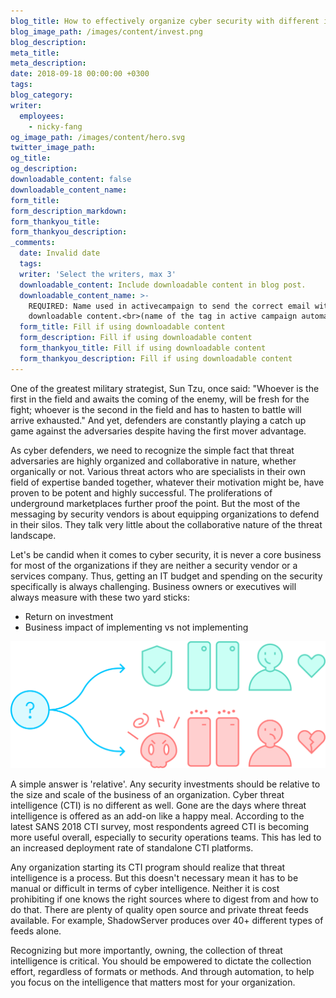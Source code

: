 ```yaml
---
blog_title: How to effectively organize cyber security with different investment choices
blog_image_path: /images/content/invest.png
blog_description:
meta_title:
meta_description:
date: 2018-09-18 00:00:00 +0300
tags:
blog_category:
writer:
  employees:
    - nicky-fang
og_image_path: /images/content/hero.svg
twitter_image_path:
og_title:
og_description:
downloadable_content: false
downloadable_content_name:
form_title:
form_description_markdown:
form_thankyou_title:
form_thankyou_description:
_comments:
  date: Invalid date
  tags:
  writer: 'Select the writers, max 3'
  downloadable_content: Include downloadable content in blog post.
  downloadable_content_name: >-
    REQUIRED: Name used in activecampaign to send the correct email with
    downloadable content.<br>(name of the tag in active campaign automation)
  form_title: Fill if using downloadable content
  form_description: Fill if using downloadable content
  form_thankyou_title: Fill if using downloadable content
  form_thankyou_description: Fill if using downloadable content
---
```


One of the greatest military strategist, Sun Tzu, once said: "Whoever is the first in the field and awaits the coming of the enemy, will be fresh for the fight; whoever is the second in the field and has to hasten to battle will arrive exhausted." And yet, defenders are constantly playing a catch up game against the adversaries despite having the first mover advantage.

As cyber defenders, we need to recognize the simple fact that threat adversaries are highly organized and collaborative in nature, whether organically or not. Various threat actors who are specialists in their own field of expertise banded together, whatever their motivation might be, have proven to be potent and highly successful. The proliferations of underground marketplaces further proof the point. But the most of the messaging by security vendors is about equipping organizations to defend in their silos. They talk very little about the collaborative nature of the threat landscape.

Let's be candid when it comes to cyber security, it is never a core business for most of the organizations if they are neither a security vendor or a services company. Thus, getting an IT budget and spending on the security specifically is always challenging. Business owners or executives will always measure with these two yard sticks:

* Return on investment
* Business impact of implementing vs not implementing

![](/images/content/invest.png)

A simple answer is 'relative'. Any security investments should be relative to the size and scale of the business of an organization. Cyber threat intelligence (CTI) is no different as well. Gone are the days where threat intelligence is offered as an add-on like a happy meal. According to the latest SANS 2018 CTI survey, most respondents agreed CTI is becoming more useful overall, especially to security operations teams. This has led to an increased deployment rate of standalone CTI platforms.

Any organization starting its CTI program should realize that threat intelligence is a process. But this doesn't necessary mean it has to be manual or difficult in terms of cyber intelligence. Neither it is cost prohibiting if one knows the right sources where to digest from and how to do that. There are plenty of quality open source and private threat feeds available. For example, ShadowServer produces over 40+ different types of feeds alone.

Recognizing but more importantly, owning, the collection of threat intelligence is critical. You should be empowered to dictate the collection effort, regardless of formats or methods. And through automation, to help you focus on the intelligence that matters most for your organization.